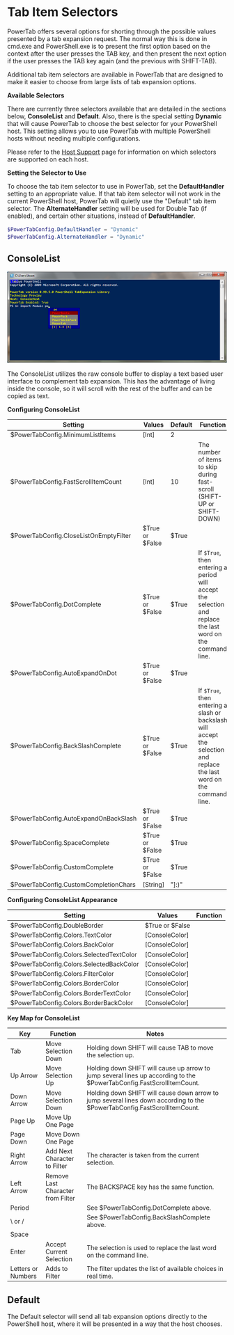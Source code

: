 # Tab Item Selectors

PowerTab offers several options for shorting through the possible values presented by a tab expansion request. The normal way this is done in cmd.exe and PowerShell.exe is to present the first option based on the context after the user presses the TAB key, and then present the next option if the user presses the TAB key again (and the previous with SHIFT-TAB).

Additional tab item selectors are available in PowerTab that are designed to make it easier to choose from large lists of tab expansion options.

**Available Selectors**

There are currently three selectors available that are detailed in the sections below, **ConsoleList** and **Default**. Also, there is the special setting **Dynamic** that will cause PowerTab to choose the best selector for your PowerShell host. This setting allows you to use PowerTab with multiple PowerShell hosts without needing multiple configurations.

Please refer to the [Host Support](HostSupport.md) page for information on which selectors are supported on each host.

**Setting the Selector to Use**

To choose the tab item selector to use in PowerTab, set the **DefaultHandler** setting to an appropriate value. If that tab item selector will not work in the current PowerShell host, PowerTab will quietly use the "Default" tab item selector. The **AlternateHandler** setting will be used for Double Tab (if enabled), and certain other situations, instead of **DefaultHandler**.

```PowerShell
$PowerTabConfig.DefaultHandler = "Dynamic"
$PowerTabConfig.AlternateHandler = "Dynamic"
```

## ConsoleList

![ConsoleList](PowerTabConsoleList.png)

The ConsoleList utilizes the raw console buffer to display a text based user interface to complement tab expansion. This has the advantage of living inside the console, so it will scroll with the rest of the buffer and can be copied as text.

**Configuring ConsoleList**

Setting | Values | Default | Function
------- | ------ | ------- | --------
$PowerTabConfig.MinimumListItems | [Int] | 2 | 
$PowerTabConfig.FastScrollItemCount | [Int] | 10 | The number of items to skip during fast-scroll (SHIFT-UP or SHIFT-DOWN)
$PowerTabConfig.CloseListOnEmptyFilter | $True or $False | $True | 
$PowerTabConfig.DotComplete | $True or $False | $True | If `$True`, then entering a period will accept the selection and replace the last word on the command line.
$PowerTabConfig.AutoExpandOnDot | $True or $False | $True | 
$PowerTabConfig.BackSlashComplete | $True or $False | $True | If `$True`, then entering a slash or backslash will accept the selection and replace the last word on the command line.
$PowerTabConfig.AutoExpandOnBackSlash | $True or $False | $True | 
$PowerTabConfig.SpaceComplete | $True or $False | $True | 
$PowerTabConfig.CustomComplete | $True or $False | $True | 
$PowerTabConfig.CustomCompletionChars | [String] | "]:)" | 


**Configuring ConsoleList Appearance**

Setting | Values | Function
------- | ------ | --------
$PowerTabConfig.DoubleBorder | $True or $False | 
$PowerTabConfig.Colors.TextColor | [ConsoleColor] | 
$PowerTabConfig.Colors.BackColor | [ConsoleColor] | 
$PowerTabConfig.Colors.SelectedTextColor | [ConsoleColor] | 
$PowerTabConfig.Colors.SelectedBackColor | [ConsoleColor] | 
$PowerTabConfig.Colors.FilterColor | [ConsoleColor] | 
$PowerTabConfig.Colors.BorderColor | [ConsoleColor] | 
$PowerTabConfig.Colors.BorderTextColor | [ConsoleColor] | 
$PowerTabConfig.Colors.BorderBackColor | [ConsoleColor] | 


**Key Map for ConsoleList**

Key | Function | Notes
--- | -------- | -----
Tab | Move Selection Down | Holding down SHIFT will cause TAB to move the selection up.
Up Arrow | Move Selection Up | Holding down SHIFT will cause up arrow to jump several lines up according to the $PowerTabConfig.FastScrollItemCount.
Down Arrow | Move Selection Down | Holding down SHIFT will cause down arrow to jump several lines down according to the $PowerTabConfig.FastScrollItemCount.
Page Up | Move Up One Page | 
Page Down | Move Down One Page | 
Right Arrow | Add Next Character to Filter | The character is taken from the current selection.
Left Arrow | Remove Last Character from Filter | The BACKSPACE key has the same function.
Period |  | See $PowerTabConfig.DotComplete above.
\ or / |  | See $PowerTabConfig.BackSlashComplete above.
Space |  | 
Enter | Accept Current Selection | The selection is used to replace the last word on the command line.
Letters or Numbers | Adds to Filter | The filter updates the list of available choices in real time.

## Default

The Default selector will send all tab expansion options directly to the PowerShell host, where it will be presented in a way that the host chooses.
